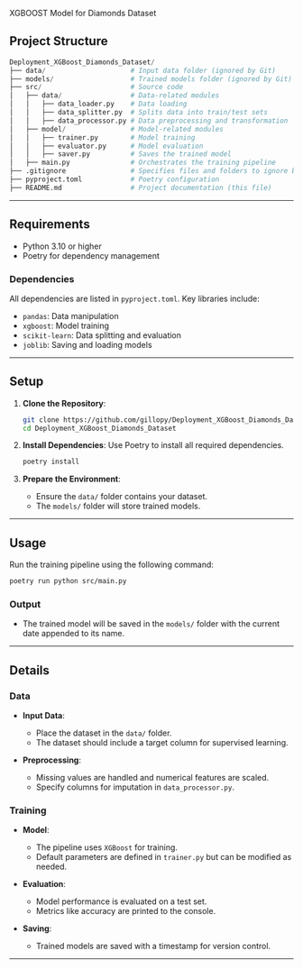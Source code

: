 XGBOOST Model for Diamonds Dataset


## Project Structure

```python
Deployment_XGBoost_Diamonds_Dataset/
├── data/                     # Input data folder (ignored by Git)
├── models/                   # Trained models folder (ignored by Git)
├── src/                      # Source code
│   ├── data/                 # Data-related modules
│   │   ├── data_loader.py    # Data loading
│   │   ├── data_splitter.py  # Splits data into train/test sets
│   │   ├── data_processor.py # Data preprocessing and transformation
│   ├── model/                # Model-related modules
│   │   ├── trainer.py        # Model training
│   │   ├── evaluator.py      # Model evaluation
│   │   ├── saver.py          # Saves the trained model
│   ├── main.py               # Orchestrates the training pipeline
├── .gitignore                # Specifies files and folders to ignore by Git
├── pyproject.toml            # Poetry configuration
├── README.md                 # Project documentation (this file)
```
---

## Requirements

- Python 3.10 or higher
- Poetry for dependency management

### Dependencies

All dependencies are listed in `pyproject.toml`. Key libraries include:
- `pandas`: Data manipulation
- `xgboost`: Model training
- `scikit-learn`: Data splitting and evaluation
- `joblib`: Saving and loading models

---

## Setup

1. **Clone the Repository**:
   ```bash
   git clone https://github.com/gillopy/Deployment_XGBoost_Diamonds_Dataset
   cd Deployment_XGBoost_Diamonds_Dataset
   ```

2. **Install Dependencies**:
   Use Poetry to install all required dependencies.
   ```bash
   poetry install
   ```

3. **Prepare the Environment**:
   - Ensure the `data/` folder contains your dataset.
   - The `models/` folder will store trained models.

---

## Usage

Run the training pipeline using the following command:
```bash
poetry run python src/main.py
```

### Output
- The trained model will be saved in the `models/` folder with the current date appended to its name.

---

## Details

### Data

- **Input Data**:
  - Place the dataset in the `data/` folder.
  - The dataset should include a target column for supervised learning.

- **Preprocessing**:
  - Missing values are handled and numerical features are scaled.
  - Specify columns for imputation in `data_processor.py`.

### Training

- **Model**:
  - The pipeline uses `XGBoost` for training.
  - Default parameters are defined in `trainer.py` but can be modified as needed.

- **Evaluation**:
  - Model performance is evaluated on a test set.
  - Metrics like accuracy are printed to the console.

- **Saving**:
  - Trained models are saved with a timestamp for version control.

---
